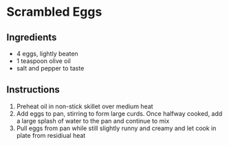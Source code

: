 # Scrambled Eggs

## Ingredients

- 4 eggs, lightly beaten
- 1 teaspoon olive oil
- salt and pepper to taste

## Instructions

1. Preheat oil in non-stick skillet over medium heat
2. Add eggs to pan, stirring to form large curds. Once halfway cooked, add a large splash of water to the pan and continue to mix
3. Pull eggs from pan while still slightly runny and creamy and let cook in plate from residiual heat
